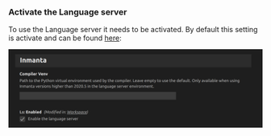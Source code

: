 ### Activate the Language server

To use the Language server it needs to be activated. By default this setting is activate and can be found [here](command:workbench.action.openSettings?%5B%22inmanta%22%5D):

![Navigation screenshot](../images/screenshot-settings.png)
